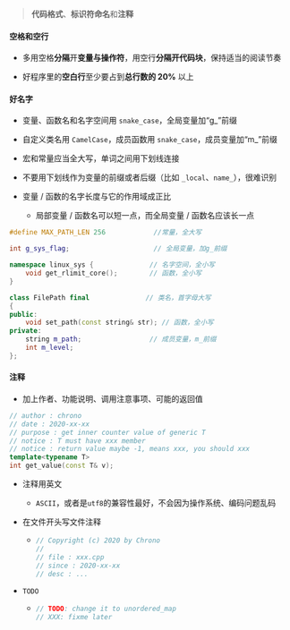 > **代码格式**、**标识符命名**和**注释**

#### 空格和空行

* 多用空格**分隔**开**变量与操作符**，用空行**分隔开代码块**，保持适当的阅读节奏

* 好程序里的**空白行**至少要占到**总行数的 20%** 以上

#### 好名字

* 变量、函数名和名字空间用 `snake_case`，全局变量加“g_”前缀
* 自定义类名用 `CamelCase`，成员函数用 `snake_case`，成员变量加“m_”前缀

* 宏和常量应当全大写，单词之间用下划线连接
* 不要用下划线作为变量的前缀或者后缀（比如 `_local`、`name_`），很难识别
* 变量 / 函数的名字长度与它的作用域成正比
  * 局部变量 / 函数名可以短一点，而全局变量 / 函数名应该长一点

```cpp
#define MAX_PATH_LEN 256            //常量，全大写

int g_sys_flag;                     // 全局变量，加g_前缀

namespace linux_sys {              // 名字空间，全小写
	void get_rlimit_core();        // 函数，全小写
}

class FilePath final              // 类名，首字母大写
{
public:
	void set_path(const string& str); // 函数，全小写
private:
	string m_path;                 // 成员变量，m_前缀
	int m_level;
};
```

#### 注释

* 加上作者、功能说明、调用注意事项、可能的返回值

```cpp
// author : chrono
// date : 2020-xx-xx
// purpose : get inner counter value of generic T
// notice : T must have xxx member
// notice : return value maybe -1, means xxx, you should xxx
template<typename T>
int get_value(const T& v);
```

* 注释用英文

  * `ASCII`，或者是`utf8`的兼容性最好，不会因为操作系统、编码问题乱码

* 在文件开头写文件注释

  * ```cpp
    // Copyright (c) 2020 by Chrono
    //
    // file : xxx.cpp
    // since : 2020-xx-xx
    // desc : ...
    ```

* `TODO`

  * ```cpp
    // TODO: change it to unordered_map
    // XXX: fixme later
    ```

    

